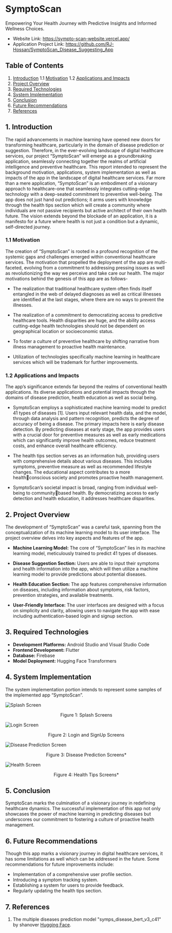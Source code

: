 # SymptoScan
Empowering Your Health Journey with Predictive Insights and Informed Wellness Choices.
- Website Link: https://sympto-scan-website.vercel.app/
- Application Project Link: https://github.com/RJ-Hossan/SymptoScan_Disease_Suggesting_App

## Table of Contents
1. [Introduction](#1-introduction)
   1.1 [Motivation](#11-motivation)
   1.2 [Applications and Impacts](#12-applications-and-impacts)
2. [Project Overview](#2-project-overview)
3. [Required Technologies](#3-required-technologies)
4. [System Implementation](#4-system-implementation)
5. [Conclusion](#5-conclusion)
6. [Future Recommendations](#6-future-recommendations)
7. [References](#7-references)

## 1. Introduction
The rapid advancements in machine learning have opened new doors for transforming healthcare, 
particularly in the domain of disease prediction or suggestion. Therefore, in the ever-evolving 
landscape of digital healthcare services, our project “SymptoScan” will emerge as a 
groundbreaking application, seamlessly connecting together the realms of artificial intelligence 
and preventive healthcare. This report intended to represent the background motivation, 
applications, system implementation as well as impacts of the app in the landscape of digital 
healthcare services. Far more than a mere application, “SymptoScan” is an embodiment of a 
visionary approach to healthcare-one that seamlessly integrates cutting-edge technology with a 
deep-seated commitment to preventive well-being. The app does not just hand out predictions; it 
arms users with knowledge through the health tips section which will create a community where 
individuals are not passive recipients but active architect of their own health future. The vision 
extends beyond the blockade of an application, it is a manifesto for a future where health is not 
just a condition but a dynamic, self-directed journey.

### 1.1 Motivation
The creation of “SymptoScan” is rooted in a profound recognition of the systemic gaps and 
challenges emerged within conventional healthcare services. The motivation that propelled the 
deployment of the app are multi-faceted, evolving from a commitment to addressing pressing 
issues as well as revolutionizing the way we perceive and take care our health. The major 
motivations behind the genesis of this app are as follows-

- The realization that traditional healthcare system often finds itself entangled in the web 
of delayed diagnoses as well as critical illnesses are identified at the last stages, where 
there are no ways to prevent the illnesses.

- The realization of a commitment to democratizing access to predictive healthcare tools. 
Health disparities are huge, and the ability access cutting-edge health technologies should 
not be dependent on geographical location or socioeconomic status.

- To foster a culture of preventive healthcare by shifting narrative from illness management 
to proactive health maintenance.

- Utilization of technologies specifically machine learning in healthcare services which will 
be trademark for further improvements.


### 1.2 Applications and Impacts 
The app’s significance extends far beyond the realms of conventional health applications. Its 
diverse applications and potential impacts through the domains of disease prediction, health 
education as well as social being.

- SymptoScan employs a sophisticated machine learning model to predict 41 types of 
diseases [1]. Users input relevant health data, and the model, through data analysis and 
pattern recognition, predicts the degree of accuracy of being a disease. The primary impacts 
here is early disease detection. By predicting diseases at early stage, the app provides users 
with a crucial door for preventive measures as well as early medications which can 
significantly improve health outcomes, reduce treatment costs, and enhance overall 
healthcare efficiency.

- The health tips section serves as an information hub, providing users with comprehensive 
details about various diseases. This includes symptoms, preventive measure as well as 
recommended lifestyle changes. The educational aspect contributes to a more healthconscious society and promotes proactive health management.

- SymptoScan’s societal impact is broad, ranging from individual well-being to communitybased health. By democratizing access to early detection and health education, it addresses 
healthcare disparities.

## 2. Project Overview
The development of “SymptoScan” was a careful task, spanning from the conceptualization of its machine learning model to its user interface. The project overview delves into key aspects and features of the app.

- **Machine Learning Model:** The core of “SymptoScan” lies in its machine learning model, meticulously trained to predict 41 types of diseases.

- **Disease Suggestion Section:** Users are able to input their symptoms and health information into the app, which will then utilize a machine learning model to provide predictions about potential diseases.

- **Health Education Section:** The app features comprehensive information on diseases, including information about symptoms, risk factors, prevention strategies, and available treatments.

- **User-Friendly Interface:** The user interfaces are designed with a focus on simplicity and clarity, allowing users to navigate the app with ease including authentication-based login and signup section.

## 3. Required Technologies
- **Development Platforms:** Android Studio and Visual Studio Code
- **Frontend Development:** Flutter
- **Database:** Firebase
- **Model Deployment:** Hugging Face Transformers

## 4. System Implementation
The system implementation portion intends to represent some samples of the implemented app “SymptoScan”.

![Splash Screen](assets/images/features/feature-1.png)
<p style="text-align:center;">Figure 1: Splash Screens</p>

![Login Screen](assets/images/features/feature-2.png)
<p style="text-align:center;">Figure 2: Login and SignUp Screens</p>

![Disease Prediction Screen](assets/images/features/feature-3.png)
<p style="text-align:center;">Figure 3: Disease Prediction Screens*</p>

![Health Screen](assets/images/features/feature-4.png)
<p style="text-align:center;">Figure 4: Health Tips Screens*</p>

## 5. Conclusion
SymptoScan marks the culmination of a visionary journey in redefining healthcare dynamics. The successful implementation of this app not only showcases the power of machine learning in predicting diseases but underscores our commitment to fostering a culture of proactive health management.

## 6. Future Recommendations
Though this app marks a visionary journey in digital healthcare services, it has some limitations as well which can be addressed in the future. Some recommendations for future improvements include:

- Implementation of a comprehensive user profile section.
- Introducing a symptom tracking system.
- Establishing a system for users to provide feedback.
- Regularly updating the health tips section.

## 7. References
1. The multiple diseases prediction model "symps_disease_bert_v3_c41" by shanover [Hugging Face](https://huggingface.co/shanover/symps_disease_bert_v3_c41).
